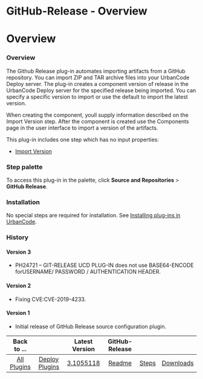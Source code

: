 
GitHub-Release - Overview
=========================

# Overview


### Overview




The Github Release plug-in automates importing artifacts from a GitHub repository. You can import ZIP and TAR archive files into your UrbanCode Deploy server. The plug-in creates a component version of release in the UrbanCode Deploy server for the specified release being imported. You can specify a specific version to import or use the default to import the latest version.

When creating the component, youll supply information described on the Import Version step. After the component is created use the Components page in the user interface to import a version of the artifacts.

This plug-in includes one step which has no input properties:

* [Import Version](Steps/#import_version)


### Step palette

To access this plug-in in the palette, click **Source and Repositories** > **GitHub Release**.


### Installation

No special steps are required for installation. See [Installing plug-ins in UrbanCode](https://www.urbancode.com/resource/installing-plug-ins-in-urbancode-products/ "Installing plug-ins in UrbanCode").

### History

#### Version 3

* PH24721 – GIT-RELEASE UCD PLUG-IN does not use BASE64-ENCODE forUSERNAME/ PASSWORD / AUTHENTICATION HEADER.

#### Version 2

* Fixing CVE:CVE-2019-4233.

#### Version 1

* Initial release of GitHub Release source configuration plugin.

|Back to ...||Latest Version|GitHub-Release |||
| :---: | :---: | :---: | :---: | :---: | :---: |
|[All Plugins](../../index.md)|[Deploy Plugins](../README.md)|[3.1055118](https://raw.githubusercontent.com/UrbanCode/IBM-UCD-PLUGINS/main/files/sourceconfig-github-release/GitHubReleaseSourceConfig-3.1055118.zip)|[Readme](README.md)|[Steps](steps.md)|[Downloads](downloads.md)|
